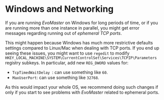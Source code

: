 # Windows and Networking

If you are running _EvoMaster_ on Windows for long periods of time, or if you are running
more than one instance in parallel, you might get error messages regarding running out
of _ephemeral TCP ports_.

This might happen because Windows has much more restrictive defaults settings compared to 
Linux/Mac when dealing with TCP ports.
If you end up seeing these issues, you might want to use `regedit` to modify 
`HKEY_LOCAL_MACHINE\SYSTEM\CurrentControlSet\Services\TCPIP\Parameters` registry subkeys.
In particular, add new `REG_DWORD` values for:

* `TcpTimedWaitDelay `: can use something like `60`.
* `MaxUserPort`: can use something like `32768`.

As this would impact your whole OS, we recommend doing such changes if only if you start to see
problems with _EvoMaster_ related to ephemeral ports. 
 